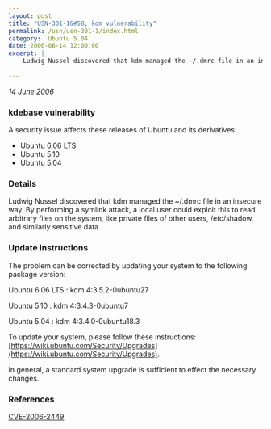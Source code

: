 ```yaml
---
layout: post
title: "USN-301-1&#58; kdm vulnerability"
permalink: /usn/usn-301-1/index.html
category:  Ubuntu 5.04
date: 2006-06-14 12:00:00
excerpt: |
    Ludwig Nussel discovered that kdm managed the ~/.dmrc file in an insecure way. By performing a symlink attack, a local user could exploit this to read arbitrary files on the system, like private files of other users, /etc/shadow, and similarly sensitive data.
    
--- 
```

 
 

*14 June 2006*

### kdebase vulnerability

A security issue affects these releases of Ubuntu and its derivatives:

* Ubuntu 6.06 LTS
* Ubuntu 5.10
* Ubuntu 5.04

### Details

Ludwig Nussel discovered that kdm managed the ~/.dmrc file in an insecure way. By performing a symlink attack, a local user could exploit this to read arbitrary files on the system, like private files of other users, /etc/shadow, and similarly sensitive data.

### Update instructions

The problem can be corrected by updating your system to the following package version:

Ubuntu 6.06 LTS
 : kdm <span>4:3.5.2-0ubuntu27</span>

Ubuntu 5.10
 : kdm <span>4:3.4.3-0ubuntu7</span>

Ubuntu 5.04
 : kdm <span>4:3.4.0-0ubuntu18.3</span>

To update your system, please follow these instructions: [https://wiki.ubuntu.com/Security/Upgrades](https://wiki.ubuntu.com/Security/Upgrades).

In general, a standard system upgrade is sufficient to effect the necessary changes.

### References

 
 [CVE-2006-2449](http://people.ubuntu.com/~ubuntu-security/cve/CVE-2006-2449)
 

